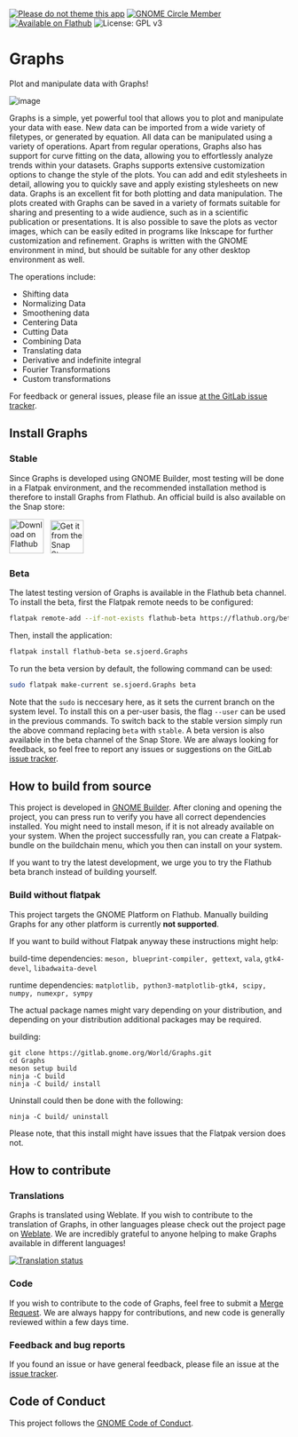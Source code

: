 [![Please do not theme this app](https://stopthemingmy.app/badge.svg)](https://stopthemingmy.app) 
[![GNOME Circle Member](https://circle.gnome.org/assets/button/badge.svg)](https://circle.gnome.org) 
[![Available on Flathub](https://img.shields.io/flathub/downloads/se.sjoerd.Graphs?logo=flathub&labelColor=77767b&color=4a90d9)](https://flathub.org/apps/se.sjoerd.Graphs)
![License: GPL v3](https://img.shields.io/badge/License-GPLv3-blue)

# Graphs
Plot and manipulate data with Graphs!

![image](https://gitlab.gnome.org/World/Graphs/-/raw/main/data/screenshots/sin_cos.png?ref_type=heads)


Graphs is a simple, yet powerful tool that allows you to plot and manipulate your data with ease. New data can be imported from a wide variety of filetypes, or generated by equation. All data can be manipulated using a variety of operations.
Apart from regular operations, Graphs also has support for curve fitting on the data, allowing you to effortlessly analyze trends within your datasets.
Graphs supports extensive customization options to change the style of the plots. You can add and edit stylesheets in detail, allowing you to quickly save and apply existing stylesheets on new data. 
Graphs is an excellent fit for both plotting and data manipulation. The plots created with Graphs can be saved in a variety of formats suitable for sharing and presenting to a wide audience, such as in a scientific publication or presentations.
It is also possible to save the plots as vector images, which can be easily edited in programs like Inkscape for further customization and refinement. Graphs is written with the GNOME environment in mind, but should be suitable for any other desktop environment as well.

The operations include:
  - Shifting data
  - Normalizing Data
  - Smoothening data
  - Centering Data
  - Cutting Data
  - Combining Data
  - Translating data
  - Derivative and indefinite integral
  - Fourier Transformations
  - Custom transformations
 
For feedback or general issues, please file an issue [at the GitLab issue tracker](https://gitlab.gnome.org/World/Graphs/-/issues).

## Install Graphs

### Stable
Since Graphs is developed using GNOME Builder, most testing will be done in a Flatpak environment, and the recommended installation method is therefore to install Graphs from Flathub. 
An official build is also available on the Snap store:

<p>
<a href="https://flathub.org/apps/details/se.sjoerd.Graphs"><img height="62" alt="Download on Flathub" src="https://flathub.org/assets/badges/flathub-badge-en.svg"/></a>&nbsp;&nbsp;
<a href="https://snapcraft.io/graphs"><img height="60" alt="Get it from the Snap Store" src="https://snapcraft.io/static/images/badges/en/snap-store-black.svg"/></a>
</p> 

### Beta
The latest testing version of Graphs is available in the Flathub beta channel. To install the beta, first the Flatpak remote needs to be configured:

```sh
flatpak remote-add --if-not-exists flathub-beta https://flathub.org/beta-repo/flathub-beta.flatpakrepo
```

Then, install the application:

```sh
flatpak install flathub-beta se.sjoerd.Graphs
```
To run the beta version by default, the following command can be used:

```sh
sudo flatpak make-current se.sjoerd.Graphs beta
```
Note that the `sudo` is neccesary here, as it sets the current branch on the system level. To install this on a per-user basis, the flag `--user` can be used in the  previous commands. 
To switch back to the stable version simply run the above command replacing `beta` with `stable`. A beta version is also available in the beta channel of the Snap Store.
We are always looking for feedback, so feel free to report any issues or suggestions on the GitLab [issue tracker](https://gitlab.gnome.org/World/Graphs/-/issues).



## How to build from source
This project is developed in [GNOME Builder](https://developer.gnome.org/documentation/introduction/builder.html). After cloning and opening the project, you can press run to verify you have all correct dependencies installed.
You might need to install meson, if it is not already available on your system.
When the project successfully ran, you can create a Flatpak-bundle on the buildchain menu, which you then can install on your system.

If you want to try the latest development, we urge you to try the Flathub beta branch instead of building yourself.

### Build without flatpak
This project targets the GNOME Platform on Flathub. Manually building Graphs for any other platform is currently **not supported**.

If you want to build without Flatpak anyway these instructions might help:

build-time dependencies: `meson, blueprint-compiler, gettext`, `vala`, `gtk4-devel`, `libadwaita-devel`

runtime dependencies: `matplotlib, python3-matplotlib-gtk4, scipy, numpy, numexpr, sympy`

The actual package names might vary depending on your distribution, and depending on your distribution additional packages may be required.

building:
```
git clone https://gitlab.gnome.org/World/Graphs.git
cd Graphs
meson setup build
ninja -C build
ninja -C build/ install
```
Uninstall could then be done with the following:
```
ninja -C build/ uninstall
```

Please note, that this install might have issues that the Flatpak version does not.

## How to contribute
### Translations


Graphs is translated using Weblate.
If you wish to contribute to the translation of Graphs, in other languages please check out the project page on [Weblate](https://hosted.weblate.org/engage/graphs/).
We are incredibly grateful to anyone helping to make Graphs available in different languages!

<a href="https://hosted.weblate.org/engage/graphs/">
<img src="https://hosted.weblate.org/widget/graphs/multi-auto.svg" alt="Translation status" />
</a>

### Code 

If you wish to contribute to the code of Graphs, feel free to submit a [Merge Request](https://gitlab.gnome.org/World/Graphs/-/merge_requests). 
We are always happy for contributions, and new code is generally reviewed within a few days time.

### Feedback and bug reports

If you found an issue or have general feedback, please file an issue at the [issue tracker](https://gitlab.gnome.org/World/Graphs/-/issues).


## Code of Conduct
This project follows the [GNOME Code of Conduct](https://wiki.gnome.org/Foundation/CodeOfConduct).
